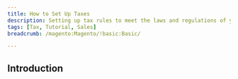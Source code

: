 ```yaml
---
title: How to Set Up Taxes
description: Setting up tax rules to meet the laws and regulations of your region is an important step for any e-commerce site.
tags: [Tax, Tutorial, Sales]
breadcrumb: /magento:Magento/!basic:Basic/

---
```


Introduction
-----

